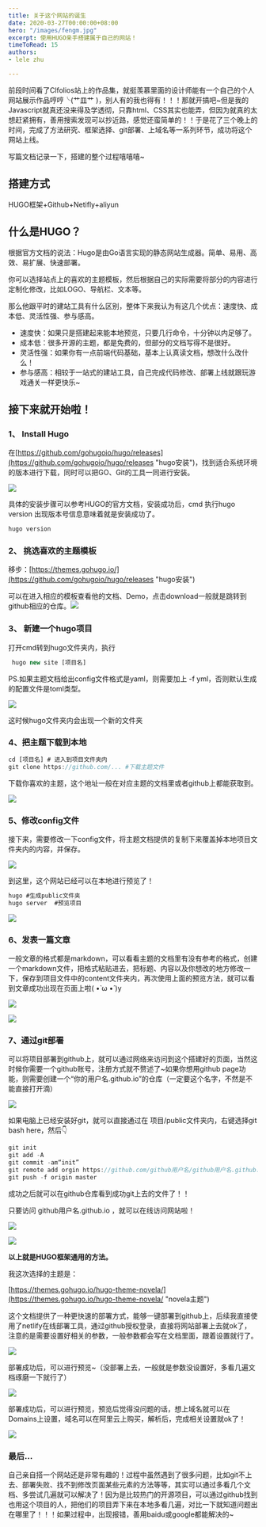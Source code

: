 ```yaml
---
title: 关于这个网站的诞生
date: 2020-03-27T00:00:00+08:00
hero: "/images/fengm.jpg"
excerpt: 使用HUGO亲手搭建属于自己的网站！
timeToRead: 15
authors:
- lele zhu

---
```

前段时间看了Clfolios站上的作品集，就挺羡慕里面的设计师能有一个自己的个人网站展示作品哼哼╰(艹皿艹 )，别人有的我也得有！！！那就开搞吧\~但是我的Javascript就真还没来得及学透彻，只靠html、CSS其实也能弄，但因为就真的太想赶紧拥有，善用搜索发现可以抄近路，感觉还蛮简单的！！于是花了三个晚上的时间，完成了方法研究、框架选择、git部署、上域名等一系列环节，成功将这个网站上线。

写篇文档记录一下，搭建的整个过程嘻嘻嘻\~

## 搭建方式

HUGO框架+Github+Netifly+aliyun

## 什么是HUGO？

根据官方文档的说法：Hugo是由Go语言实现的静态网站生成器。简单、易用、高效、易扩展、快速部署。

你可以选择站点上的喜欢的主题模板，然后根据自己的实际需要将部分的内容进行定制化修改，比如LOGO、导航栏、文本等。

那么他跟平时的建站工具有什么区别，整体下来我认为有这几个优点：速度快、成本低、灵活性强、参与感高。

* 速度快：如果只是搭建起来能本地预览，只要几行命令，十分钟以内足够了。
* 成本低：很多开源的主题，都是免费的，但部分的文档写得不是很好。
* 灵活性强：如果你有一点前端代码基础，基本上认真读文档，想改什么改什么！
* 参与感高：相较于一站式的建站工具，自己完成代码修改、部署上线就跟玩游戏通关一样更快乐\~

## **接下来就开始啦！**

### 1、 Install Hugo

在[https://github.com/gohugoio/hugo/releases](https://github.com/gohugoio/hugo/releases "hugo安装")，找到适合系统环境的版本进行下载，同时可以把GO、Git的工具一同进行安装。

![](/images/dingtalk_20210515152908.jpg)

具体的安装步骤可以参考HUGO的官方文档，安装成功后，cmd 执行hugo version 出现版本号信息意味着就是安装成功了。

```js
hugo version
```

### 2、 挑选喜欢的主题模板

移步：[https://themes.gohugo.io/](https://github.com/gohugoio/hugo/releases "hugo安装")

可以在进入相应的模板查看他的文档、Demo，点击download一般就是跳转到github相应的仓库。![](/images/dingtalk_20210515153816.jpg)

### 3、 新建一个hugo项目

打开cmd转到hugo文件夹内，执行

```js
 hugo new site [项目名]
```

PS.如果主题文档给出config文件格式是yaml，则需要加上 -f yml，否则默认生成的配置文件是toml类型。

![](/images/新建项目.gif)

这时候hugo文件夹内会出现一个新的文件夹

### 4、把主题下载到本地

```js
cd [项目名] # 进入到项目文件夹内
git clone https://github.com/... #下载主题文件
```

下载你喜欢的主题，这个地址一般在对应主题的文档里或者github上都能获取到。

![](/images/git-clone.gif)

### 5、修改config文件

接下来，需要修改一下config文件，将主题文档提供的复制下来覆盖掉本地项目文件夹内的内容，并保存。

![](/images/改配置.gif)

到这里，这个网站已经可以在本地进行预览了！

```js
hugo #生成public文件夹
hugo server  #预览项目
```

![](/images/预览.gif)

### 6、发表一篇文章

一般文章的格式都是markdown，可以看看主题的文档里有没有参考的格式，创建一个markdown文件，把格式粘贴进去，把标题、内容以及你想改的地方修改一下，保存到项目文件中的content文件夹内，再次使用上面的预览方法，就可以看到文章成功出现在页面上啦( •̀ ω •́ )y

![](/images/q5j6w-emiae.gif)

![](/images/mmz0i-pz2uj-1.gif)

### 7、通过git部署

可以将项目部署到github上，就可以通过网络来访问到这个搭建好的页面，当然这时候你需要一个github账号，注册方式就不赘述了\~如果你想用github page功能，则需要创建一个“你的用户名.github.io”的仓库（一定要这个名字，不然是不能直接打开滴）

![](/images/cangku.gif)

如果电脑上已经安装好git，就可以直接通过在 项目/public文件夹内，右键选择git bash here，然后👇

```js
git init
git add -A
git commit -am“init”
git remote add orgin https://github.com/github用户名/github用户名.github.io.git
git push -f origin master
```

成功之后就可以在github仓库看到成功git上去的文件了！！

只要访问 github用户名.github.io ，就可以在线访问网站啦！

![](/images/git.gif)

![](/images/777.gif)

**以上就是HUGO框架通用的方法。**

我这次选择的主题是：

[https://themes.gohugo.io/hugo-theme-novela/](https://themes.gohugo.io/hugo-theme-novela/ "novela主题")

这个文档提供了一种更快速的部署方式，能够一键部署到github上，后续我直接使用了netlify在线部署工具，通过github授权登录，直接将网站部署上去就ok了，注意的是需要设置好相关的参数，一般参数都会写在文档里面，跟着设置就行了。

![](/images/2.png)

部署成功后，可以进行预览\~（没部署上去，一般就是参数没设置好，多看几遍文档琢磨一下就行了）

![](/images/3.png)

部署成功后，可以进行预览，预览后觉得没问题的话，想上域名就可以在Domains上设置，域名可以在阿里云上购买，解析后，完成相关设置就ok了！

![](/images/4.png)

### 最后...

自己亲自搭一个网站还是非常有趣的！过程中虽然遇到了很多问题，比如git不上去、部署失败、找不到修改页面某些元素的方法等等，其实可以通过多看几个文档、多尝试几遍就可以解决了！因为是比较热门的开源项目，可以通过github找到也用这个项目的人，把他们的项目弄下来在本地多看几遍，对比一下就知道问题出在哪里了！！！如果过程中，出现报错，善用baidu或google都能解决的\~